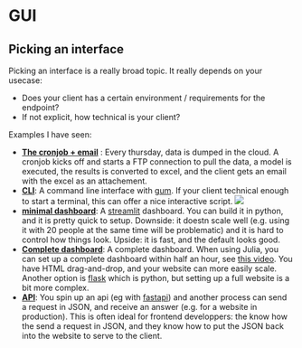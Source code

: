 # GUI

## Picking an interface
Picking an interface is a really broad topic. It really depends on your usecase:

- Does your client has a certain environment / requirements for the endpoint?
- If not explicit, how technical is your client? 

Examples I have seen:

- **<ins>The cronjob + email</ins>** : Every thursday, data is dumped in the cloud. A cronjob kicks off and starts a FTP connection to pull the data, a model is executed, the results is converted to excel, and the client gets an email with the excel as an attachement.
- **<ins>CLI</ins>**: A command line interface with [gum](https://github.com/charmbracelet/gum). If your client technical enough to start a terminal, this can offer a nice interactive script.
![](https://camo.githubusercontent.com/f820a22f7574d55e1d9ccd3bfb0d8c337811ff05ea07d8d4b504dd0dc09ee24e/68747470733a2f2f73747566662e636861726d2e73682f67756d2f64656d6f2e676966)
- **<ins>minimal dashboard</ins>**: A [streamlit](https://streamlit.io/) dashboard. You can build it in python, and it is pretty quick to setup. Downside: it doestn scale well (e.g. using it with 20 people at the same time will be problematic) and it is hard to control how things look. Upside: it is fast, and the default looks good.
- **<ins>Complete dashboard</ins>**: A complete dashboard. When using Julia, you can set up a complete dashboard within half an hour, see [this video](https://www.youtube.com/watch?v=YEQLTCWxDuM). You have HTML drag-and-drop, and your website can more easily scale. Another option is [flask](https://flask.palletsprojects.com/en/2.2.x/quickstart/) which is python, but setting up a full website is a bit more complex. 
- **<ins>API</ins>**: You spin up an api (eg with [fastapi](https://fastapi.tiangolo.com/tutorial/first-steps/)) and another process can send a request in JSON, and receive an answer (e.g. for a website in production). This is often ideal for frontend developpers: the know how the send a request in JSON, and they know how to put the JSON back into the website to serve to the client. 

